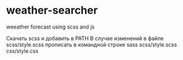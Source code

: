 # weather-searcher
weeather forecast using scss and js

Скачать scss и добавить в PATH
В случае изменений в файле scss/style.scss прописать в командной строке sass scss/style.scss css/style.css

